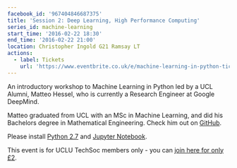```yaml
---
facebook_id: '967404846687375'
title: 'Session 2: Deep Learning, High Performance Computing'
series_id: machine-learning
start_time: '2016-02-22 18:30'
end_time: '2016-02-22 21:00'
location: Christopher Ingold G21 Ramsay LT
actions:
  - label: Tickets
    url: 'https://www.eventbrite.co.uk/e/machine-learning-in-python-tickets-20967397049'
---
```


An introductory workshop to Machine Learning in Python led by a UCL Alumni, Matteo Hessel, who is currently a Research Engineer at Google DeepMind.

Matteo graduated from UCL with an MSc in Machine Learning, and did his Bachelors degree in Mathematical Engineering. Check him out on [GitHub](https://github.com/mtthss).

Please install [Python 2.7](https://www.python.org/downloads/) and [Jupyter Notebook](http://jupyter.org/).

This event is for UCLU TechSoc members only - you can [join here for only £2](http://uclu.org/clubs-societies/tech-society).
